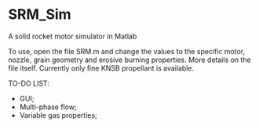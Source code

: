 # SRM_Sim
A solid rocket motor simulator in Matlab

To use, open the file SRM.m and change the values to the specific motor, nozzle, grain geometry and erosive burning properties. More details on the file itself. Currently only fine KNSB propellant is available.

TO-DO LIST:
- GUI;
- Multi-phase flow;
- Variable gas properties;
